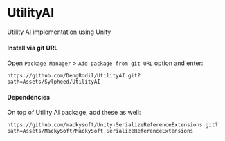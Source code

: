 # UtilityAI
Utility AI implementation using Unity


#### Install via git URL

Open `Package Manager` > `Add package from git URL` option and enter:

```
https://github.com/DengRodil/UtilityAI.git?path=Assets/Sylpheed/UtilityAI
```

#### Dependencies

On top of Utility AI package, add these as well:

```
https://github.com/mackysoft/Unity-SerializeReferenceExtensions.git?path=Assets/MackySoft/MackySoft.SerializeReferenceExtensions
```
